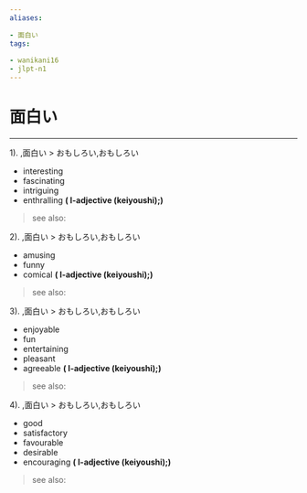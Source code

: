 ```yaml
---
aliases:
    
- 面白い
tags:
    
- wanikani16
- jlpt-n1
---
```


# 面白い
---
1).
,面白い > おもしろい,おもしろい

- interesting
- fascinating
- intriguing
- enthralling
**( I-adjective (keiyoushi);)**
> see also: 
            
2).
,面白い > おもしろい,おもしろい

- amusing
- funny
- comical
**( I-adjective (keiyoushi);)**
> see also: 
            
3).
,面白い > おもしろい,おもしろい

- enjoyable
- fun
- entertaining
- pleasant
- agreeable
**( I-adjective (keiyoushi);)**
> see also: 
            
4).
,面白い > おもしろい,おもしろい

- good
- satisfactory
- favourable
- desirable
- encouraging
**( I-adjective (keiyoushi);)**
> see also: 
            